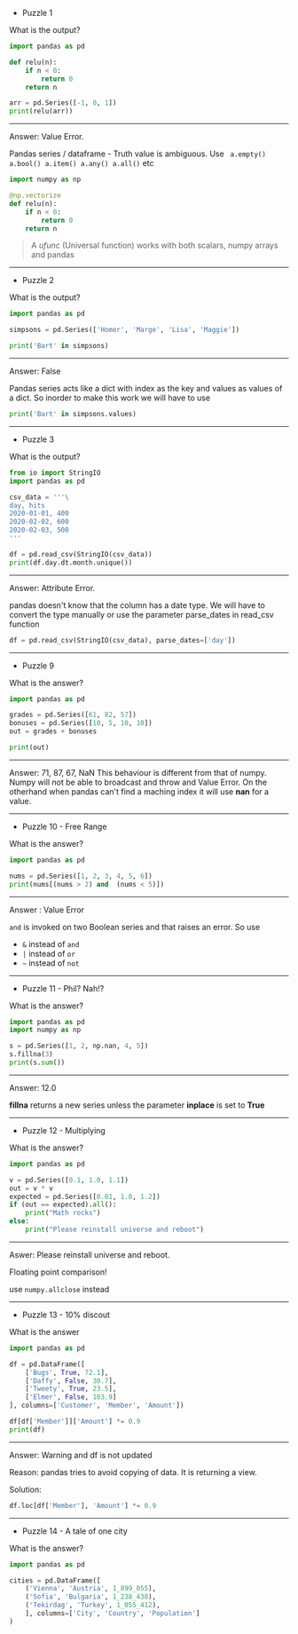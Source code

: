 - Puzzle 1

What is the output?

```python
import pandas as pd

def relu(n):
	if n < 0: 
		return 0
	return n

arr = pd.Series([-1, 0, 1])
print(relu(arr))
```

---

Answer: Value Error. 

Pandas series / dataframe  - Truth value is ambiguous. Use ``` a.empty() a.bool() a.item() a.any() a.all()```  etc 

```python
import numpy as np

@np.vectorize
def relu(n):
	if n < 0: 
		return 0
	return n

```

> A _ufunc_ (Universal function) works with both scalars, numpy arrays and pandas

---

- Puzzle 2

What is the output?

```python
import pandas as pd

simpsons = pd.Series(['Homer', 'Marge', 'Lisa', 'Maggie'])

print('Bart' in simpsons)
```

---

Answer: False

Pandas series acts like a dict with index as the key and values as values of a dict. So inorder to make this work we will have to use 

```python
print('Bart' in simpsons.values)
```

---

- Puzzle 3

What is the output?

```python
from io import StringIO
import pandas as pd

csv_data = '''\
day, hits
2020-01-01, 400
2020-02-02, 600
2020-02-03, 500
'''

df = pd.read_csv(StringIO(csv_data))
print(df.day.dt.month.unique())
```

---

Answer: Attribute Error.

pandas doesn't know that the column has a date type. We will have to convert the type manually or use the parameter parse_dates in read_csv function

```python
df = pd.read_csv(StringIO(csv_data), parse_dates=['day'])
```


---

- Puzzle 9

What is the answer?

```python
import pandas as pd

grades = pd.Series([61, 82, 57])
bonuses = pd.Series([10, 5, 10, 10])
out = grades + bonuses

print(out)
```

---

Answer: 71, 87, 67, NaN
This behaviour is different from that of numpy. Numpy will not be able to broadcast and throw and Value Error. On the otherhand when pandas can't find a maching index it will use __nan__ for a value.

---

- Puzzle 10 - Free Range

What is the answer?

```python
import pandas as pd

nums = pd.Series([1, 2, 3, 4, 5, 6])
print(nums[(nums > 2) and  (nums < 5)])
```

---


Answer : Value Error

`and` is invoked on two Boolean series and that raises an error. So use 

- `&`  instead of `and` 
- `|` instead of `or`
- `~` instead of `not`

---

- Puzzle 11 - Phil? Nah!?

What is the answer?

```python
import pandas as pd
import numpy as np

s = pd.Series([1, 2, np.nan, 4, 5])
s.fillna(3)
print(s.sum())
```

---

Answer: 12.0

__fillna__ returns a new series unless the parameter __inplace__ is set to __True__


---

- Puzzle 12 - Multiplying

What is the answer?

```python
import pandas as pd

v = pd.Series([0.1, 1.0, 1.1])
out = v * v
expected = pd.Series([0.01, 1.0, 1.2])
if (out == expected).all():
	print("Math rocks")
else:
	print("Please reinstall universe and reboot")
```

---

Aswer: Please reinstall universe and reboot.

Floating point comparison!

use `numpy.allclose` instead

---

- Puzzle 13 - 10% discout

What is the answer

```python
import pandas as pd

df = pd.DataFrame([
	['Bugs', True, 72.1],
	['Daffy', False, 30.7],
	['Tweety', True, 23.5],
	['Elmer', False, 103.9]
], columns=['Customer', 'Member', 'Amount'])

df[df['Member']]['Amount'] *= 0.9
print(df)
```

---

Answer:
Warning and df is not updated 

Reason: pandas tries to avoid copying of data. It is returning a view.

Solution:

```python
df.loc[df['Member'], 'Amount'] *= 0.9
```

---

- Puzzle 14 - A tale of one city

What is the answer?

```python
import pandas as pd

cities = pd.DataFrame([
	('Vienna', 'Austria', 1_899_055),
	('Sofia', 'Bulgaria', 1_238_438),
	('Tekirdag', 'Turkey', 1_055_412),
	], columns=['City', 'Country', 'Population']
)

```